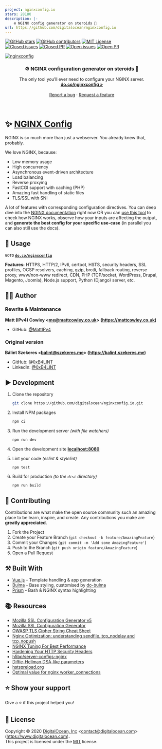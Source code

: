 ```yaml
---
project: nginxconfig.io
stars: 28180
description: |-
    ⚙️ NGINX config generator on steroids 💉
url: https://github.com/digitalocean/nginxconfig.io
---
```


[![GitHub stars](https://img.shields.io/github/stars/digitalocean/nginxconfig.io.svg)](https://github.com/digitalocean/nginxconfig.io/stargazers)
[![GitHub contributors](https://img.shields.io/github/contributors/digitalocean/nginxconfig.io.svg?color=blue)](https://github.com/digitalocean/nginxconfig.io/graphs/contributors)
[![MIT License](https://img.shields.io/github/license/digitalocean/nginxconfig.io.svg?color=blue)](https://github.com/digitalocean/nginxconfig.io/blob/master/LICENSE)
<br />
[![Closed issues](https://img.shields.io/github/issues-closed-raw/digitalocean/nginxconfig.io.svg?color=brightgreen)](https://github.com/digitalocean/nginxconfig.io/issues?q=is%3Aissue+is%3Aclosed)
[![Closed PR](https://img.shields.io/github/issues-pr-closed-raw/digitalocean/nginxconfig.io.svg?color=brightgreen)](https://github.com/digitalocean/nginxconfig.io/pulls?q=is%3Apr+is%3Aclosed)
[![Open issues](https://img.shields.io/github/issues-raw/digitalocean/nginxconfig.io.svg)](https://github.com/digitalocean/nginxconfig.io/issues)
[![Open PR](https://img.shields.io/github/issues-pr-raw/digitalocean/nginxconfig.io.svg)](https://github.com/digitalocean/nginxconfig.io/pulls)

[![nginxconfig](src/static/banner.png)](https://do.co/nginxconfig)

<h3 align="center">⚙️ NGINX configuration generator on steroids 💉</h3>
<p align="center">
    The only tool you'll ever need to configure your NGINX server.
    <br />
    <a href="https://do.co/nginxconfig"><strong>do.co/nginxconfig »</strong></a>
    <br />
    <br />
    <a href="https://github.com/digitalocean/nginxconfig.io/issues/new?template=report-a-bug.md">Report a bug</a>
    ·
    <a href="https://github.com/digitalocean/nginxconfig.io/issues/new?template=request-a-feature.md">Request a feature</a>
</p>

<br />

# ✨ [NGINX Config](https://do.co/nginxconfig)

NGINX is so much more than just a webserver. You already knew that, probably.

We love NGINX, because:
* Low memory usage
* High concurrency
* Asynchronous event-driven architecture
* Load balancing
* Reverse proxying
* FastCGI support with caching (PHP)
* Amazing fast handling of static files
* TLS/SSL with SNI

A lot of features with corresponding configuration directives.
You can deep dive into the [NGINX documentation](http://nginx.org/en/docs/) right now OR you can [use this tool](https://do.co/nginxconfig) to check
how NGINX works, observe how your inputs are affecting the output, and **generate the best config for your specific
use-case** (in parallel you can also still use the docs).

## 🚀 Usage

`GOTO` **[`do.co/nginxconfig`](https://do.co/nginxconfig)**

**Features:**
HTTPS, HTTP/2, IPv6, certbot, HSTS, security headers, SSL profiles, OCSP resolvers, caching, gzip, brotli, fallback
routing, reverse proxy, www/non-www redirect, CDN, PHP (TCP/socket, WordPress, Drupal, Magento, Joomla), Node.js support, Python
(Django) server, etc.

## 👨‍💻 Author

### Rewrite & Maintenance

**Matt (IPv4) Cowley &lt;me@mattcowley.co.uk&gt; (https://mattcowley.co.uk)**
* GitHub: [@MattIPv4](https://github.com/MattIPv4)

### Original version

**Bálint Szekeres &lt;balint@szekeres.me&gt; (https://balint.szekeres.me)**
* GitHub: [@0xB4LINT](https://github.com/0xB4LINT)
* LinkedIn: [@0xB4LINT](https://www.linkedin.com/in/0xB4LINT/)

## ▶️ Development

1. Clone the repository
    ```sh
    git clone https://github.com/digitalocean/nginxconfig.io.git
    ```
 
2. Install NPM packages
    ```sh
    npm ci
    ```

3. Run the development server *(with file watchers)*
    ```sh
    npm run dev
    ```

4. Open the development site **[localhost:8080](http://localhost:8080)**

5. Lint your code *(eslint & stylelint)*
    ```sh
    npm test
    ```

6. Build for production *(to the `dist` directory)*
    ```sh
    npm run build
    ```

## 🤝 Contributing

Contributions are what make the open source community such an amazing place to be learn, inspire, and create.
Any contributions you make are **greatly appreciated**.

1. Fork the Project
2. Create your Feature Branch (`git checkout -b feature/AmazingFeature`)
3. Commit your Changes (`git commit -m 'Add some AmazingFeature'`)
4. Push to the Branch (`git push origin feature/AmazingFeature`)
5. Open a Pull Request

## ⚒️ Built With

* [Vue.js](https://vuejs.org/) - Template handling & app generation
* [Bulma](https://bulma.io/) - Base styling, customised by [do-bulma](https://github.com/do-community/do-bulma)
* [Prism](https://prismjs.com/) - Bash & NGINX syntax highlighting

## 📚 Resources

* [Mozilla SSL Configuration Generator v5](https://ssl-config.mozilla.org)
* [Mozilla SSL Configuration Generator](https://mozilla.github.io/server-side-tls/ssl-config-generator/)
* [OWASP TLS Cipher String Cheat Sheet](https://github.com/OWASP/CheatSheetSeries/blob/master/cheatsheets/TLS_Cipher_String_Cheat_Sheet.md)
* [Nginx Optimization: understanding sendfile, tcp_nodelay and tcp_nopush](https://thoughts.t37.net/nginx-optimization-understanding-sendfile-tcp-nodelay-and-tcp-nopush-c55cdd276765)
* [NGINX Tuning For Best Performance](https://gist.github.com/denji/8359866)
* [Hardening Your HTTP Security Headers](https://www.keycdn.com/blog/http-security-headers/)
* [h5bp/server-configs-nginx](https://github.com/h5bp/server-configs-nginx)
* [Diffie-Hellman DSA-like parameters](https://security.stackexchange.com/questions/95178/diffie-hellman-parameters-still-calculating-after-24-hours/95184#95184)
* [hstspreload.org](https://hstspreload.org)
* [Optimal value for nginx worker_connections](https://serverfault.com/questions/787919/optimal-value-for-nginx-worker-connections)

## ⭐️ Show your support

Give a ⭐️ if this project helped you!

## 📝 License

Copyright © 2020 [DigitalOcean, Inc](https://www.digitalocean.com) &lt;contact@digitalocean.com&gt; (https://www.digitalocean.com).
<br />
This project is licensed under the [MIT](https://github.com/digitalocean/nginxconfig.io/blob/master/LICENSE) license.

